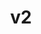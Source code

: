 ---
layout: default
title: v2
parent: Data
nav_order: 2
grand_parent: Software
has_children: true
---